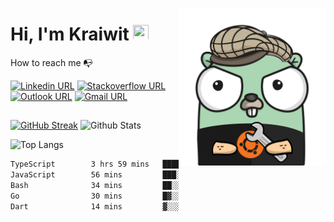 [//]: # (<img align="right" width="235" src="https://github.com/arsmn/arsmn/blob/main/magician_gopher.png">)
<img align="right" width="235" src="assets/img/my_gopher.png">
<!-- <a href="https://app.daily.dev/parlarlax"><img src="https://api.daily.dev/devcards/0eb94897526a4e26988609643a7b0393.png?r=ryn" width="400" alt="Kraiwit Tongkul's Dev Card"/></a> -->

# Hi, I'm Kraiwit <img src="https://media.giphy.com/media/hvRJCLFzcasrR4ia7z/giphy.gif" width="25px" height="25px"> 
How to reach me :mailbox_with_no_mail:

[![Linkedin URL](https://img.shields.io/badge/LinkedIn-0077B5?style=for-the-badge&logo=linkedin&logoColor=white)](https://www.linkedin.com/in/kraiwit-tongkul-545b0b64/)
[![Stackoverflow URL](https://img.shields.io/badge/Stackoverflow-ef8236?style=for-the-badge&logo=stackoverflow&logoColor=white)](https://stackoverflow.com/users/15555894/lax-tongkul)
[![Outlook URL](https://img.shields.io/badge/Outlook-0078D4?style=for-the-badge&logo=microsoft-outlook&logoColor=white)](mailto:lax.ltk@outlook.com)
[![Gmail URL](https://img.shields.io/badge/Gmail-D14836?style=for-the-badge&logo=gmail&logoColor=white)](mailto:lax.ltk@gmail.com)




##
[![GitHub Streak](https://github-readme-streak-stats.herokuapp.com?user=parlarlax&theme=dark)](https://git.io/streak-stats)
![Github Stats](https://github-readme-stats.vercel.app/api?username=parlarlax&show_icons=true&theme=github_dark&include_all_commits=true&custom_title=GitHub%20Stats)

![Top Langs](https://github-readme-stats.vercel.app/api/top-langs/?username=parlarlax&hide=css,html&theme=github_dark&layout=compact)

<!--START_SECTION:waka-->

```txt
TypeScript        3 hrs 59 mins   █████████████▒░░░░░░░░░░░   53.28 %
JavaScript        56 mins         ███░░░░░░░░░░░░░░░░░░░░░░   12.63 %
Bash              34 mins         ██░░░░░░░░░░░░░░░░░░░░░░░   07.77 %
Go                30 mins         █▓░░░░░░░░░░░░░░░░░░░░░░░   06.87 %
Dart              14 mins         ▓░░░░░░░░░░░░░░░░░░░░░░░░   03.25 %
```

<!--END_SECTION:waka-->
